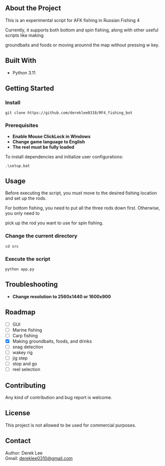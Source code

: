## About the Project
This is an experimental script for AFK fishing in Russian Fishing 4  

Currently, it supports both bottom and spin fishing, along with other useful scripts like making  

groundbaits and foods or moving arounnd the map without pressing w key.

## Built With
* Python 3.11 
  
## Getting Started
### Install
```
git clone https://github.com/dereklee0310/RF4_fishing_bot
```
### Prerequisites
* **Enable Mouse ClickLock in Windows**
* **Change game language to English**
* **The reel must be fully loaded**

To install dependencies and initialize user configurations:  
```
.\setup.bat
```

## Usage
Before executing the script, you must move to the desired fishing location and set up the rods.

For bottom fishing, you need to put all the three rods down first. Otherwise, you only need to  

pick up the rod you want to use for spin fishing.  
### Change the current directory
```
cd src
```
### Execute the script
```
python app.py
```

## Troubleshooting
* **Change resolution to 2560x1440 or 1600x900**

## Roadmap
- [ ] GUI
- [ ] Marine fishing
- [ ] Carp fishing
- [x] Making groundbaits, foods, and drinks
- [ ] snag detection
- [ ] wakey rig
- [ ] jig step
- [ ] stop and go
- [ ] reel selection

## Contributing
Any kind of contribution and bug report is welcome.

## License
This project is not allowed to be used for commercial purposes.

## Contact
Author: Derek Lee  
Gmail: dereklee0310@gmail.com 